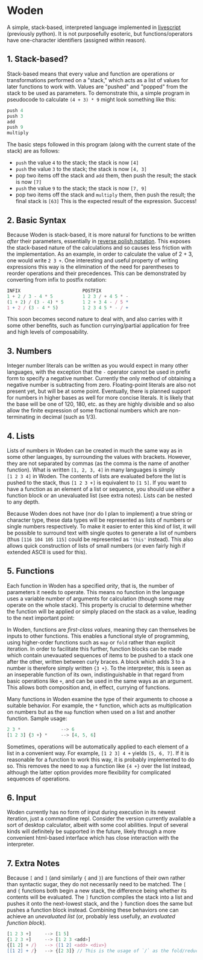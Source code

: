 # Woden
A simple, stack-based, interpreted language implemented in [livescript](http://livescript.net/) (previously python).
It is not purposefully esoteric, but functions/operators have one-character identifiers (assigned within reason).

## 1. Stack-based?
Stack-based means that every value and function are operations or transformations performed on a "stack," which acts as a list of values for later
functions to work with. Values are "pushed" and "popped" from the stack to be used as parameters. To demonstrate this, a simple
program in pseudocode to calculate `(4 + 3) * 9` might look something like this:
```javascript
push 4
push 3
add
push 9
multiply
```
The basic steps followed in this program (along with the current state of the stack) are as follows:
* `push` the value `4` to the stack; the stack is now `[4]`
* `push` the value `3` to the stack; the stack is now `[4, 3]`
* pop two items off the stack and `add` them, then push the result; the stack is now `[7]`
* `push` the value `9` to the stack; the stack is now `[7, 9]`
* pop two items off the stack and `multiply` them, then push the result; the final stack is `[63]`
This is the expected result of the expression. Success!


## 2. Basic Syntax

Because Woden is stack-based, it is more natural for functions to be written _after_ their parameters, essentially in [reverse polish notation](https://en.wikipedia.org/wiki/Reverse_Polish_notation).
This exposes the stack-based nature of the calculations and so causes less friction with the implementation.
As an example, in order to calculate the value of 2 + 3, one would write `2 3 +`.
One interesting and useful property of writing expressions this way is the elimination of the need for parentheses to reorder operations and their precedences.
This can be demonstrated by converting from infix to postfix notation:
```javascript
INFIX                       POSTFIX
1 + 2 / 3 - 4 * 5           1 2 3 / + 4 5 * -
(1 + 2) / (3 - 4) * 5       1 2 + 3 4 - / 5 *
1 + 2 / (3 - 4 * 5)         1 2 3 4 5 * - / +
```

This soon becomes second nature to deal with, and also carries with it some other benefits,
such as function currying/partial application for free and high levels of composability.

## 3. Numbers

Integer number literals can be written as you would expect in many other languages, with the exception
that the `-` operator cannot be used in prefix form to specify a negative number. Currently the
only method of obtaining a negative number is subtracting from zero.
Floating-point literals are also not present yet, but will be at some point.
Eventually, there is planned support for numbers in higher bases as well for more concise literals.
It is likely that the base will be one of 120, 180, etc. as they are highly divisible and so also allow the finite
expression of some fractional numbers which are non-terminating in decimal (such as 1/3).

## 4. Lists

Lists of numbers in Woden can be created in much the same way as in some other languages,
by surrounding the values with brackets. However, they are not separated by commas (as the comma is the name of another function).
What is written `[1, 2, 3, 4]` in many languages is simply `[1 2 3 4]` in Woden. The contents of lists are evaluated before the
list is pushed to the stack, thus `[1 2 3 +]` is equivalent to `[1 5]`. If you want to have a function as an element of a list or sequence,
you should use either a function block or an unevaluated list (see extra notes). Lists can be nested to any depth.

Because Woden does not have (nor do I plan to implement) a true string or character type, these data types will be represented
as lists of numbers or single numbers respectively. To make it easier to enter this kind of list, it will be possible to surround text
with single quotes to generate a list of numbers (thus `[116 104 105 115]` could be represented as `'this'` instead).
This also allows quick construction of lists of small numbers (or even fairly high if extended ASCII is used for this).

## 5. Functions

Each function in Woden has a specified *arity*, that is, the number of parameters it needs to operate. This means no function
in the language uses a variable number of arguments for calculation (though some may operate on the whole stack). This
property is crucial to determine whether the function will be applied or simply placed on the stack as a value, leading
to the next important point:

In Woden, functions are *first-class values*, meaning
they can themselves be inputs to other functions. This enables a functional style of programming, using higher-order
functions such as `map` or `fold` rather than explicit iteration. In order to facilitate this further, function blocks can be made
which contain unevauated sequences of items to be pushed to a stack one after the other, written between curly braces.
A block which adds 3 to a number is therefore simply written `{3 +}`. To the interpreter,
this is seen as an inseperable function of its own,  indistinguishable in that regard from basic operations like `+`,
and can be used in the same ways as an argument. This allows both composition and, in effect, currying of functions.

Many functions in Woden examine the type of their arguments to choose a suitable behavior. For example, the `*` function, which
acts as multiplication on numbers but as the `map` function when used on a list and another function. Sample usage:
```javascript
2 3 *               --> 6
[1 2 3] {3 +} *     --> [4, 5, 6]
```

Sometimes, operations will be automatically applied to each
element of a list in a convenient way. For example, `[1 2 3] 4 +` yields `[5, 6, 7]`.
If it is reasonable for a function to work this way, it is probably implemented to do so.
This removes the need to `map` a function like `{4 +}` over the list instead,
although the latter option provides more flexibility for complicated sequences of operations.

## 6. Input

Woden currently has no form of input during execution in its newest iteration, just a commandline repl.
Consider the version currently available a sort of desktop calculator, albeit with some cool abilities.
Input of several kinds will definitely be supported in the future, likely through
a more convenient html-based interface which has close interaction with the interpreter.

## 7. Extra Notes

Because `[` and `]` (and similarly `{` and `}`) are functions of their own rather than syntactic sugar, they do not necessarily
need to be matched. The `[` and `{` functions both begin a new stack, the difference being whether its contents will be evaluated.
The `]` function compiles the stack into a list and pushes it onto the next-lowest stack,
and the `}` function does the same but pushes a function block instead.
Combining these behaviors one can achieve an *unevaluated list* (or, probably less usefully, an *evaluated function block*).
```javascript
[1 2 3 +]     --> [1 5]
{1 2 3 +]     --> [1 2 3 <add>]
{[1 2] + /}   --> {[1 2] <add> <div>}
[[1 2] + /}   --> {[2 3]} // This is the usage of `/` as the fold/reduce operator
```
